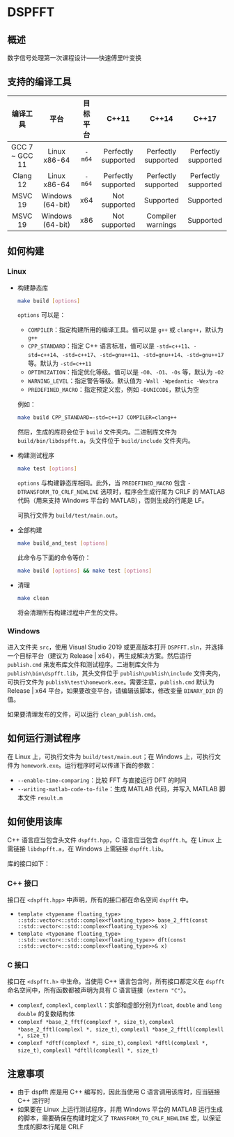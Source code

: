 # DSPFFT

## 概述

数字信号处理第一次课程设计——快速傅里叶变换  

## 支持的编译工具

|    编译工具     |       平台       | 目标平台 |        C++11        |        C++14        |        C++17        |
| :-------------: | :--------------: | :------: | :-----------------: | :-----------------: | :-----------------: |
| GCC 7 \~ GCC 11 |   Linux x86-64   |  `-m64`  | Perfectly supported | Perfectly supported | Perfectly supported |
|    Clang 12     |   Linux x86-64   |  `-m64`  | Perfectly supported | Perfectly supported | Perfectly supported |
|     MSVC 19     | Windows (64-bit) |   x64    |    Not supported    |      Supported      |      Supported      |
|     MSVC 19     | Windows (64-bit) |   x86    |    Not supported    |  Compiler warnings  |      Supported      |

## 如何构建

### Linux

+ 构建静态库  

  ```sh
  make build [options]
  ```

  `options` 可以是：  

  + `COMPILER`：指定构建所用的编译工具。值可以是 `g++` 或 `clang++`，默认为`g++`  
  + `CPP_STANDARD`：指定 C++ 语言标准，值可以是 `-std=c++11`、`-std=c++14`、`-std=c++17`、`-std=gnu++11`、`-std=gnu++14`、`-std=gnu++17` 等。默认为 `-std=c++11`  
  + `OPTIMIZATION`：指定优化等级。值可以是 `-O0`、`-O1`、`-Os` 等，默认为 `-O2`  
  + `WARNING_LEVEL`：指定警告等级。默认值为 `-Wall -Wpedantic -Wextra`  
  + `PREDEFINED_MACRO`：指定预定义宏，例如 `-DUNICODE`，默认为空

  例如：  

    ```sh
    make build CPP_STANDARD=-std=c++17 COMPILER=clang++
    ```

  然后，生成的库将会位于 `build` 文件夹内。二进制库文件为 `build/bin/libdspfft.a`，头文件位于 `build/include` 文件夹内。  

+ 构建测试程序  

  ```sh
  make test [options]
  ```

  `options` 与构建静态库相同。此外，当 `PREDEFINED_MACRO` 包含 `-DTRANSFORM_TO_CRLF_NEWLINE` 选项时，程序会生成行尾为 CRLF 的 MATLAB 代码（用来支持 Windows 平台的 MATLAB），否则生成的行尾是 LF。  

  可执行文件为 `build/test/main.out`。  

+ 全部构建  

  ```sh
  make build_and_test [options]
  ```

  此命令与下面的命令等价：  

  ```sh
  make build [options] && make test [options]
  ```

+ 清理  

  ```sh
  make clean
  ```

  将会清理所有构建过程中产生的文件。 

### Windows

进入文件夹 `src`，使用 Visual Studio 2019 或更高版本打开 `DSPFFT.sln`，并选择一个目标平台（建议为 Release | x64），再生成解决方案。然后运行 `publish.cmd` 来发布库文件和测试程序。二进制库文件为 `publish\bin\dspfft.lib`，其头文件位于 `publish\publish\include` 文件夹内，可执行文件为 `publish\test\homework.exe`。需要注意，`publish.cmd` 默认为 Release | x64 平台，如果要改变平台，请编辑该脚本，修改变量 `BINARY_DIR` 的值。  

如果要清理发布的文件，可以运行 `clean_publish.cmd`。  

## 如何运行测试程序

在 Linux 上，可执行文件为 `build/test/main.out`；在 Windows 上，可执行文件为 `homework.exe`。运行程序时可以传递下面的参数：  

+ `--enable-time-comparing`：比较 FFT 与直接运行 DFT 的时间  
+ `--writing-matlab-code-to-file`：生成 MATLAB 代码，并写入 MATLAB 脚本文件 `result.m`  

## 如何使用该库  

C++ 语言应当包含头文件 `dspfft.hpp`，C 语言应当包含 `dspfft.h`。在 Linux 上需链接 `libdspfft.a`，在 Windows 上需链接 `dspfft.lib`。  

库的接口如下：  

### C++ 接口

接口在 `<dspfft.hpp>` 中声明，所有的接口都在命名空间 `dspfft` 中。  

+ `template <typename floating_type> ::std::vector<::std::complex<floating_type>> base_2_fft(const ::std::vector<::std::complex<floating_type>>& x)`  
+ `template <typename floating_type> ::std::vector<::std::complex<floating_type>> dft(const ::std::vector<::std::complex<floating_type>>& x)`  

### C 接口

接口在 `<dspfft.h>` 中生命。当使用 C++ 语言包含时，所有接口都定义在 `dspfft` 命名空间中，所有函数都被声明为具有 C 语言链接（`extern "C"`）。  

+ `complexf`, `complexl`, `complexll`：实部和虚部分别为`float`, `double` and `long double` 的复数结构体  
+ `complexf *base_2_fftf(complexf *, size_t)`, `complexl *base_2_fftl(complexl *, size_t)`, `complexll *base_2_fftll(complexll *, size_t)`
+ `complexf *dftf(complexf *, size_t)`, `complexl *dftl(complexl *, size_t)`, `complexll *dftll(complexll *, size_t)`

## 注意事项  

+ 由于 dspfft 库是用 C++ 编写的，因此当使用 C 语言调用该库时，应当链接 C++ 运行时  
+ 如果要在 Linux 上运行测试程序，并用 Windows 平台的 MATLAB 运行生成的脚本，需要确保在构建时定义了 `TRANSFORM_TO_CRLF_NEWLINE` 宏，以保证生成的脚本行尾是 CRLF

